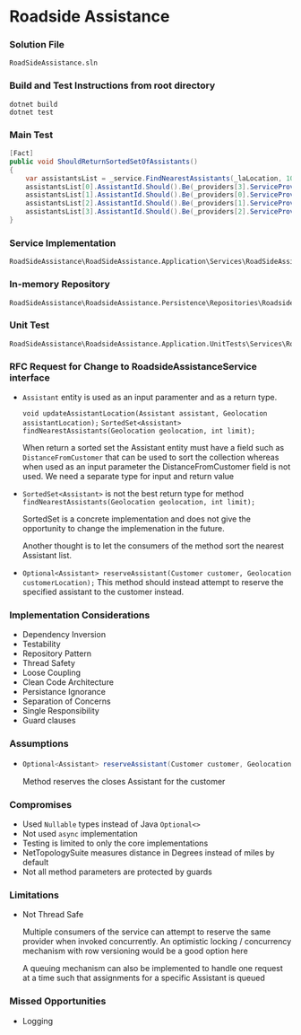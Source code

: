 # Roadside Assistance

### Solution File
```
RoadSideAssistance.sln
```

### Build and Test Instructions from root directory
```
dotnet build
dotnet test
```

### Main Test
```csharp
[Fact]
public void ShouldReturnSortedSetOfAssistants()
{
    var assistantsList = _service.FindNearestAssistants(_laLocation, 10).ToList(); // From LA
    assistantsList[0].AssistantId.Should().Be(_providers[3].ServiceProviderId); // Portland
    assistantsList[1].AssistantId.Should().Be(_providers[0].ServiceProviderId); // Seattle
    assistantsList[2].AssistantId.Should().Be(_providers[1].ServiceProviderId); // Vancouver
    assistantsList[3].AssistantId.Should().Be(_providers[2].ServiceProviderId); // Chicago
}
```

### Service Implementation

```
RoadSideAssistance\RoadSideAssistance.Application\Services\RoadSideAssistanceService.cs
```

### In-memory Repository

```
RoadSideAssistance\RoadsideAssistance.Persistence\Repositories\RoadsideServiceProviderRepository.cs
```

### Unit Test
```
RoadSideAssistance\RoadsideAssistance.Application.UnitTests\Services\RoadSideAssistanceServiceTests.cs
```

### RFC Request for Change to RoadsideAssistanceService interface
- `Assistant` entity is used as an input paramenter and as a return type.

  `void updateAssistantLocation(Assistant assistant, Geolocation assistantLocation);`
  `SortedSet<Assistant> findNearestAssistants(Geolocation geolocation, int limit);`

   When return a sorted set the Assistant entity must have a field such as `DistanceFromCustomer` that can be used to sort the collection whereas when used as an input parameter the DistanceFromCustomer field is not used. We need a separate type for input and return value
- `SortedSet<Assistant>` is not the best return type for method `findNearestAssistants(Geolocation geolocation, int limit);`

  SortedSet is a concrete implementation and does not give the opportunity to change the implemenation in the future.

  Another thought is to let the consumers of the method sort the nearest Assistant list.

- `Optional<Assistant> reserveAssistant(Customer customer, Geolocation customerLocation);`
  This method should instead attempt to reserve the specified assistant to the customer instead. 


### Implementation Considerations
- Dependency Inversion
- Testability
- Repository Pattern
- Thread Safety
- Loose Coupling
- Clean Code Architecture
- Persistance Ignorance
- Separation of Concerns
- Single Responsibility
- Guard clauses


### Assumptions
- 
  ```csharp
  Optional<Assistant> reserveAssistant(Customer customer, Geolocation customerLocation);
  ```
  Method reserves the closes Assistant for the customer

### Compromises
- Used `Nullable` types instead of Java `Optional<>`
- Not used `async` implementation
- Testing is limited to only the core implementations
- NetTopologySuite measures distance in Degrees instead of miles by default
- Not all method parameters are protected by guards

### Limitations
- Not Thread Safe
  
  Multiple consumers of the service can attempt to reserve the same provider when invoked concurrently. An optimistic locking / concurrency mechanism with row versioning would be a good option here

  A queuing mechanism can also be implemented to handle one request at a time such that assignments for a specific Assistant is queued


### Missed Opportunities
- Logging
